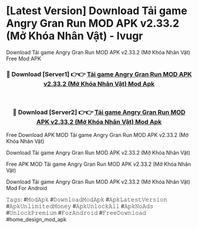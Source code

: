 # [Latest Version] Download Tải game Angry Gran Run MOD APK v2.33.2 (Mở Khóa Nhân Vật) - lvugr

Download Tải game Angry Gran Run MOD APK v2.33.2 (Mở Khóa Nhân Vật) Free Mod APK

<div align="center">
<h3>🔴 Download [Server1] 👉👉 <a href="https://apk-comot.site?title=Tải_game_Angry_Gran_Run_MOD_APK_v2.33.2_(Mở_Khóa_Nhân_Vật)">Tải game Angry Gran Run MOD APK v2.33.2 (Mở Khóa Nhân Vật) Mod Apk</a></h3><br>

<h3>🔴 Download [Server2] 👉👉 <a href="https://apk-comot.site?title=Tải_game_Angry_Gran_Run_MOD_APK_v2.33.2_(Mở_Khóa_Nhân_Vật)">Tải game Angry Gran Run MOD APK v2.33.2 (Mở Khóa Nhân Vật) Mod Apk</a></h3>
</div>


Free Download APK MOD Tải game Angry Gran Run MOD APK v2.33.2 (Mở Khóa Nhân Vật)

Download Tải game Angry Gran Run MOD APK v2.33.2 (Mở Khóa Nhân Vật) 

Free APK MOD Tải game Angry Gran Run MOD APK v2.33.2 (Mở Khóa Nhân Vật) 

Download Tải game Angry Gran Run MOD APK v2.33.2 (Mở Khóa Nhân Vật) Mod For Android

𝚃𝚊𝚐𝚜: #𝙼𝚘𝚍𝙰𝚙𝚔 #𝙳𝚘𝚠𝚗𝚕𝚘𝚊𝚍𝙼𝚘𝚍𝙰𝚙𝚔 #𝙰𝚙𝚔𝙻𝚊𝚝𝚎𝚜𝚝𝚅𝚎𝚛𝚜𝚒𝚘𝚗 #𝙰𝚙𝚔𝚄𝚗𝚕𝚒𝚖𝚒𝚝𝚎𝚍𝙼𝚘𝚗𝚎𝚢 #𝙰𝚙𝚔𝚄𝚗𝚕𝚘𝚌𝚔𝙰𝚕𝚕 #𝙰𝚙𝚔𝙽𝚘𝙰𝚍𝚜 #𝚄𝚗𝚕𝚘𝚌𝚔𝙿𝚛𝚎𝚖𝚒𝚞𝚖 #𝙵𝚘𝚛𝙰𝚗𝚍𝚛𝚘𝚒𝚍 #𝙵𝚛𝚎𝚎𝙳𝚘𝚠𝚗𝚕𝚘𝚊𝚍 #home_design_mod_apk